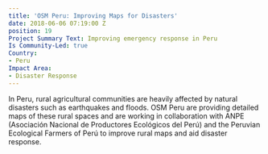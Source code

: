 ```yaml
---
title: 'OSM Peru: Improving Maps for Disasters'
date: 2018-06-06 07:19:00 Z
position: 19
Project Summary Text: Improving emergency response in Peru
Is Community-Led: true
Country:
- Peru
Impact Area:
- Disaster Response
---
```


In Peru, rural agricultural communities are heavily affected by natural disasters such as earthquakes and floods. OSM Peru are  providing detailed maps of these rural spaces and are working in collaboration with ANPE (Asociación Nacional de Productores Ecológicos del Perú) and the Peruvian Ecological Farmers of Perú to improve rural maps and aid disaster response. 